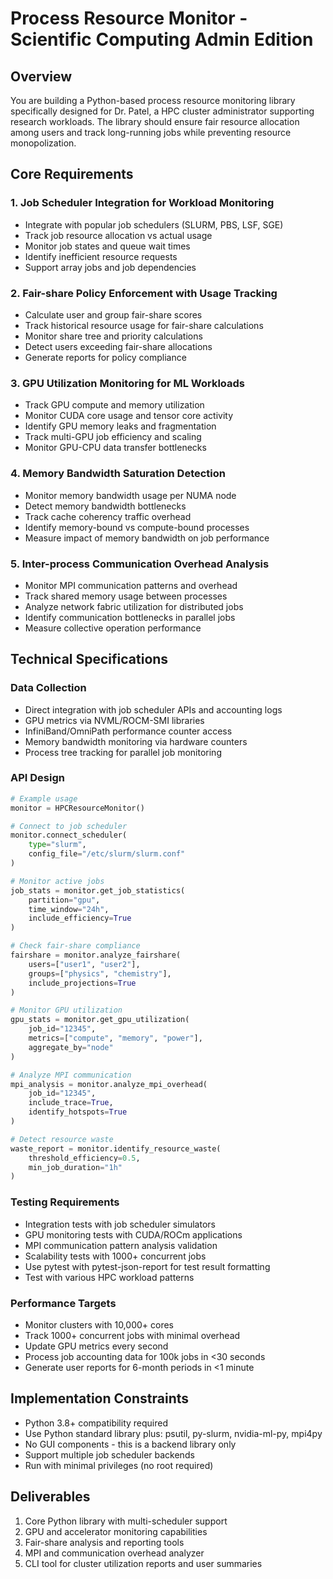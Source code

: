 # Process Resource Monitor - Scientific Computing Admin Edition

## Overview
You are building a Python-based process resource monitoring library specifically designed for Dr. Patel, a HPC cluster administrator supporting research workloads. The library should ensure fair resource allocation among users and track long-running jobs while preventing resource monopolization.

## Core Requirements

### 1. Job Scheduler Integration for Workload Monitoring
- Integrate with popular job schedulers (SLURM, PBS, LSF, SGE)
- Track job resource allocation vs actual usage
- Monitor job states and queue wait times
- Identify inefficient resource requests
- Support array jobs and job dependencies

### 2. Fair-share Policy Enforcement with Usage Tracking
- Calculate user and group fair-share scores
- Track historical resource usage for fair-share calculations
- Monitor share tree and priority calculations
- Detect users exceeding fair-share allocations
- Generate reports for policy compliance

### 3. GPU Utilization Monitoring for ML Workloads
- Track GPU compute and memory utilization
- Monitor CUDA core usage and tensor core activity
- Identify GPU memory leaks and fragmentation
- Track multi-GPU job efficiency and scaling
- Monitor GPU-CPU data transfer bottlenecks

### 4. Memory Bandwidth Saturation Detection
- Monitor memory bandwidth usage per NUMA node
- Detect memory bandwidth bottlenecks
- Track cache coherency traffic overhead
- Identify memory-bound vs compute-bound processes
- Measure impact of memory bandwidth on job performance

### 5. Inter-process Communication Overhead Analysis
- Monitor MPI communication patterns and overhead
- Track shared memory usage between processes
- Analyze network fabric utilization for distributed jobs
- Identify communication bottlenecks in parallel jobs
- Measure collective operation performance

## Technical Specifications

### Data Collection
- Direct integration with job scheduler APIs and accounting logs
- GPU metrics via NVML/ROCM-SMI libraries
- InfiniBand/OmniPath performance counter access
- Memory bandwidth monitoring via hardware counters
- Process tree tracking for parallel job monitoring

### API Design
```python
# Example usage
monitor = HPCResourceMonitor()

# Connect to job scheduler
monitor.connect_scheduler(
    type="slurm",
    config_file="/etc/slurm/slurm.conf"
)

# Monitor active jobs
job_stats = monitor.get_job_statistics(
    partition="gpu",
    time_window="24h",
    include_efficiency=True
)

# Check fair-share compliance
fairshare = monitor.analyze_fairshare(
    users=["user1", "user2"],
    groups=["physics", "chemistry"],
    include_projections=True
)

# Monitor GPU utilization
gpu_stats = monitor.get_gpu_utilization(
    job_id="12345",
    metrics=["compute", "memory", "power"],
    aggregate_by="node"
)

# Analyze MPI communication
mpi_analysis = monitor.analyze_mpi_overhead(
    job_id="12345",
    include_trace=True,
    identify_hotspots=True
)

# Detect resource waste
waste_report = monitor.identify_resource_waste(
    threshold_efficiency=0.5,
    min_job_duration="1h"
)
```

### Testing Requirements
- Integration tests with job scheduler simulators
- GPU monitoring tests with CUDA/ROCm applications
- MPI communication pattern analysis validation
- Scalability tests with 1000+ concurrent jobs
- Use pytest with pytest-json-report for test result formatting
- Test with various HPC workload patterns

### Performance Targets
- Monitor clusters with 10,000+ cores
- Track 1000+ concurrent jobs with minimal overhead
- Update GPU metrics every second
- Process job accounting data for 100k jobs in <30 seconds
- Generate user reports for 6-month periods in <1 minute

## Implementation Constraints
- Python 3.8+ compatibility required
- Use Python standard library plus: psutil, py-slurm, nvidia-ml-py, mpi4py
- No GUI components - this is a backend library only
- Support multiple job scheduler backends
- Run with minimal privileges (no root required)

## Deliverables
1. Core Python library with multi-scheduler support
2. GPU and accelerator monitoring capabilities
3. Fair-share analysis and reporting tools
4. MPI and communication overhead analyzer
5. CLI tool for cluster utilization reports and user summaries